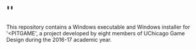# '<PITGAME>'

This repository contains a Windows executable and Windows installer for '<PITGAME', a project developed by eight members of UChicago Game Design during the 2016-17 academic year.